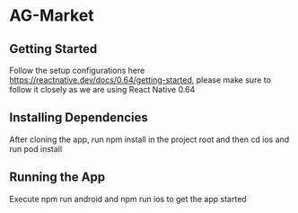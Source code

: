 # AG-Market

## Getting Started
Follow the setup configurations here https://reactnative.dev/docs/0.64/getting-started, please make sure to follow it closely as we are using React Native 0.64

## Installing Dependencies
After cloning the app, run npm install in the project root and then cd ios and run pod install

## Running the App
Execute npm run android and npm run ios to get the app started
